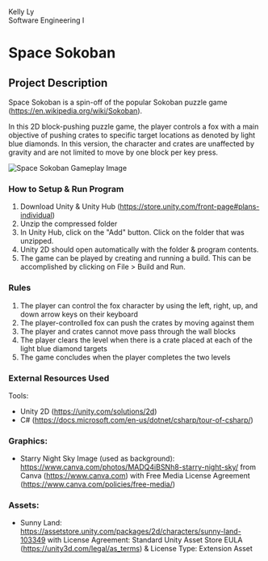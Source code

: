 Kelly Ly   
Software Engineering I   

# Space Sokoban      

## Project Description      
Space Sokoban is a spin-off of the popular Sokoban puzzle game (https://en.wikipedia.org/wiki/Sokoban).  

In this 2D block-pushing puzzle game, the player controls a fox with a main objective of pushing crates to specific target locations as denoted by light blue diamonds. In this version, the character and crates are unaffected by gravity and are not limited to move by one block per key press.     


![Space Sokoban Gameplay Image]("gameplay.jpg")

### How to Setup & Run Program  
1. Download Unity & Unity Hub (https://store.unity.com/front-page#plans-individual) 
2. Unzip the compressed folder  
3. In Unity Hub, click on the "Add" button. Click on the folder that was unzipped.
4. Unity 2D should open automatically with the folder & program contents. 
5. The game can be played by creating and running a build. This can be accomplished by clicking on File > Build and Run.   


### Rules    
1. The player can control the fox character by using the left, right, up, and down arrow keys on their keyboard     
2. The player-controlled fox can push the crates by moving against them  
3. The player and crates cannot move pass through the wall blocks  
4. The player clears the level when there is a crate placed at each of the light blue diamond targets     
5. The game concludes when the player completes the two levels   


### External Resources Used    
Tools:
- Unity 2D (https://unity.com/solutions/2d)  
- C# (https://docs.microsoft.com/en-us/dotnet/csharp/tour-of-csharp/)   


### Graphics:  
- Starry Night Sky Image (used as background): https://www.canva.com/photos/MADQ4iBSNh8-starry-night-sky/ from Canva (https://www.canva.com) with Free Media License Agreement (https://www.canva.com/policies/free-media/)   


### Assets:   
- Sunny Land: https://assetstore.unity.com/packages/2d/characters/sunny-land-103349 with License Agreement: Standard Unity Asset Store EULA (https://unity3d.com/legal/as_terms) & License Type: Extension Asset   
